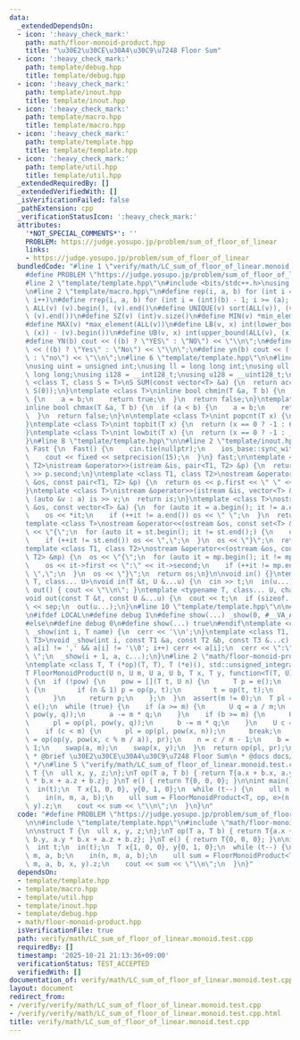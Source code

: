 ```yaml
---
data:
  _extendedDependsOn:
  - icon: ':heavy_check_mark:'
    path: math/floor-monoid-product.hpp
    title: "\u30E2\u30CE\u30A4\u30C9\u7248 Floor Sum"
  - icon: ':heavy_check_mark:'
    path: template/debug.hpp
    title: template/debug.hpp
  - icon: ':heavy_check_mark:'
    path: template/inout.hpp
    title: template/inout.hpp
  - icon: ':heavy_check_mark:'
    path: template/macro.hpp
    title: template/macro.hpp
  - icon: ':heavy_check_mark:'
    path: template/template.hpp
    title: template/template.hpp
  - icon: ':heavy_check_mark:'
    path: template/util.hpp
    title: template/util.hpp
  _extendedRequiredBy: []
  _extendedVerifiedWith: []
  _isVerificationFailed: false
  _pathExtension: cpp
  _verificationStatusIcon: ':heavy_check_mark:'
  attributes:
    '*NOT_SPECIAL_COMMENTS*': ''
    PROBLEM: https://judge.yosupo.jp/problem/sum_of_floor_of_linear
    links:
    - https://judge.yosupo.jp/problem/sum_of_floor_of_linear
  bundledCode: "#line 1 \"verify/math/LC_sum_of_floor_of_linear.monoid.test.cpp\"\n\
    #define PROBLEM \"https://judge.yosupo.jp/problem/sum_of_floor_of_linear\"\n\n\
    #line 2 \"template/template.hpp\"\n#include <bits/stdc++.h>\nusing namespace std;\n\
    \n#line 2 \"template/macro.hpp\"\n#define rep(i, a, b) for (int i = (a); i < (int)(b);\
    \ i++)\n#define rrep(i, a, b) for (int i = (int)(b) - 1; i >= (a); i--)\n#define\
    \ ALL(v) (v).begin(), (v).end()\n#define UNIQUE(v) sort(ALL(v)), (v).erase(unique(ALL(v)),\
    \ (v).end())\n#define SZ(v) (int)v.size()\n#define MIN(v) *min_element(ALL(v))\n\
    #define MAX(v) *max_element(ALL(v))\n#define LB(v, x) int(lower_bound(ALL(v),\
    \ (x)) - (v).begin())\n#define UB(v, x) int(upper_bound(ALL(v), (x)) - (v).begin())\n\
    #define YN(b) cout << ((b) ? \"YES\" : \"NO\") << \"\\n\";\n#define Yn(b) cout\
    \ << ((b) ? \"Yes\" : \"No\") << \"\\n\";\n#define yn(b) cout << ((b) ? \"yes\"\
    \ : \"no\") << \"\\n\";\n#line 6 \"template/template.hpp\"\n\n#line 2 \"template/util.hpp\"\
    \nusing uint = unsigned int;\nusing ll = long long int;\nusing ull = unsigned\
    \ long long;\nusing i128 = __int128_t;\nusing u128 = __uint128_t;\n\ntemplate\
    \ <class T, class S = T>\nS SUM(const vector<T> &a) {\n  return accumulate(ALL(a),\
    \ S(0));\n}\ntemplate <class T>\ninline bool chmin(T &a, T b) {\n  if (a > b)\
    \ {\n    a = b;\n    return true;\n  }\n  return false;\n}\ntemplate <class T>\n\
    inline bool chmax(T &a, T b) {\n  if (a < b) {\n    a = b;\n    return true;\n\
    \  }\n  return false;\n}\n\ntemplate <class T>\nint popcnt(T x) {\n  return __builtin_popcountll(x);\n\
    }\ntemplate <class T>\nint topbit(T x) {\n  return (x == 0 ? -1 : 63 - __builtin_clzll(x));\n\
    }\ntemplate <class T>\nint lowbit(T x) {\n  return (x == 0 ? -1 : __builtin_ctzll(x));\n\
    }\n#line 8 \"template/template.hpp\"\n\n#line 2 \"template/inout.hpp\"\nstruct\
    \ Fast {\n  Fast() {\n    cin.tie(nullptr);\n    ios_base::sync_with_stdio(false);\n\
    \    cout << fixed << setprecision(15);\n  }\n} fast;\n\ntemplate <class T1, class\
    \ T2>\nistream &operator>>(istream &is, pair<T1, T2> &p) {\n  return is >> p.first\
    \ >> p.second;\n}\ntemplate <class T1, class T2>\nostream &operator<<(ostream\
    \ &os, const pair<T1, T2> &p) {\n  return os << p.first << \" \" << p.second;\n\
    }\ntemplate <class T>\nistream &operator>>(istream &is, vector<T> &a) {\n  for\
    \ (auto &v : a) is >> v;\n  return is;\n}\ntemplate <class T>\nostream &operator<<(ostream\
    \ &os, const vector<T> &a) {\n  for (auto it = a.begin(); it != a.end();) {\n\
    \    os << *it;\n    if (++it != a.end()) os << \" \";\n  }\n  return os;\n}\n\
    template <class T>\nostream &operator<<(ostream &os, const set<T> &st) {\n  os\
    \ << \"{\";\n  for (auto it = st.begin(); it != st.end();) {\n    os << *it;\n\
    \    if (++it != st.end()) os << \",\";\n  }\n  os << \"}\";\n  return os;\n}\n\
    template <class T1, class T2>\nostream &operator<<(ostream &os, const map<T1,\
    \ T2> &mp) {\n  os << \"{\";\n  for (auto it = mp.begin(); it != mp.end();) {\n\
    \    os << it->first << \":\" << it->second;\n    if (++it != mp.end()) os <<\
    \ \",\";\n  }\n  os << \"}\";\n  return os;\n}\n\nvoid in() {}\ntemplate <typename\
    \ T, class... U>\nvoid in(T &t, U &...u) {\n  cin >> t;\n  in(u...);\n}\nvoid\
    \ out() { cout << \"\\n\"; }\ntemplate <typename T, class... U, char sep = ' '>\n\
    void out(const T &t, const U &...u) {\n  cout << t;\n  if (sizeof...(u)) cout\
    \ << sep;\n  out(u...);\n}\n#line 10 \"template/template.hpp\"\n\n#line 2 \"template/debug.hpp\"\
    \n#ifdef LOCAL\n#define debug 1\n#define show(...) _show(0, #__VA_ARGS__, __VA_ARGS__)\n\
    #else\n#define debug 0\n#define show(...) true\n#endif\ntemplate <class T>\nvoid\
    \ _show(int i, T name) {\n  cerr << '\\n';\n}\ntemplate <class T1, class T2, class...\
    \ T3>\nvoid _show(int i, const T1 &a, const T2 &b, const T3 &...c) {\n  for (;\
    \ a[i] != ',' && a[i] != '\\0'; i++) cerr << a[i];\n  cerr << \":\" << b << \"\
    \ \";\n  _show(i + 1, a, c...);\n}\n#line 2 \"math/floor-monoid-product.hpp\"\n\
    \ntemplate <class T, T (*op)(T, T), T (*e)(), std::unsigned_integral U = uint64_t>\n\
    T FloorMonoidProduct(U n, U m, U a, U b, T x, T y, function<T(T, U)> pow = nullptr)\
    \ {\n  if (!pow) {\n    pow = [](T t, U n) {\n      T p = e();\n      while (n)\
    \ {\n        if (n & 1) p = op(p, t);\n        t = op(t, t);\n        n >>= 1;\n\
    \      }\n      return p;\n    };\n  }\n  assert(m != 0);\n  T pl = e(), pr =\
    \ e();\n  while (true) {\n    if (a >= m) {\n      U q = a / m;\n      x = op(x,\
    \ pow(y, q));\n      a -= m * q;\n    }\n    if (b >= m) {\n      U q = b / m;\n\
    \      pl = op(pl, pow(y, q));\n      b -= m * q;\n    }\n    U c = a * n + b;\n\
    \    if (c < m) {\n      pl = op(pl, pow(x, n));\n      break;\n    }\n    pr\
    \ = op(op(y, pow(x, c % m / a)), pr);\n    n = c / m - 1;\n    b = m + a - b -\
    \ 1;\n    swap(a, m);\n    swap(x, y);\n  }\n  return op(pl, pr);\n}\n\n/**\n\
    \ * @brief \u30E2\u30CE\u30A4\u30C9\u7248 Floor Sum\n * @docs docs/math/floor-monoid-product.md\n\
    \ */\n#line 5 \"verify/math/LC_sum_of_floor_of_linear.monoid.test.cpp\"\n\nstruct\
    \ T {\n  ull x, y, z;\n};\nT op(T a, T b) { return T{a.x + b.x, a.y + b.y, a.y\
    \ * b.x + a.z + b.z}; }\nT e() { return T{0, 0, 0}; }\n\nint main() {\n  int t;\n\
    \  in(t);\n  T x{1, 0, 0}, y{0, 1, 0};\n  while (t--) {\n    ull n, m, a, b;\n\
    \    in(n, m, a, b);\n    ull sum = FloorMonoidProduct<T, op, e>(n, m, a, b, x,\
    \ y).z;\n    cout << sum << \"\\n\";\n  }\n}\n"
  code: "#define PROBLEM \"https://judge.yosupo.jp/problem/sum_of_floor_of_linear\"\
    \n\n#include \"template/template.hpp\"\n#include \"math/floor-monoid-product.hpp\"\
    \n\nstruct T {\n  ull x, y, z;\n};\nT op(T a, T b) { return T{a.x + b.x, a.y +\
    \ b.y, a.y * b.x + a.z + b.z}; }\nT e() { return T{0, 0, 0}; }\n\nint main() {\n\
    \  int t;\n  in(t);\n  T x{1, 0, 0}, y{0, 1, 0};\n  while (t--) {\n    ull n,\
    \ m, a, b;\n    in(n, m, a, b);\n    ull sum = FloorMonoidProduct<T, op, e>(n,\
    \ m, a, b, x, y).z;\n    cout << sum << \"\\n\";\n  }\n}"
  dependsOn:
  - template/template.hpp
  - template/macro.hpp
  - template/util.hpp
  - template/inout.hpp
  - template/debug.hpp
  - math/floor-monoid-product.hpp
  isVerificationFile: true
  path: verify/math/LC_sum_of_floor_of_linear.monoid.test.cpp
  requiredBy: []
  timestamp: '2025-10-21 21:13:36+09:00'
  verificationStatus: TEST_ACCEPTED
  verifiedWith: []
documentation_of: verify/math/LC_sum_of_floor_of_linear.monoid.test.cpp
layout: document
redirect_from:
- /verify/verify/math/LC_sum_of_floor_of_linear.monoid.test.cpp
- /verify/verify/math/LC_sum_of_floor_of_linear.monoid.test.cpp.html
title: verify/math/LC_sum_of_floor_of_linear.monoid.test.cpp
---
```

